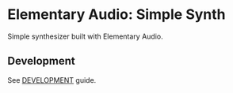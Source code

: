 # Elementary Audio: Simple Synth

Simple synthesizer built with Elementary Audio.

## Development

See [DEVELOPMENT](./DEVELOPMENT.md) guide.
